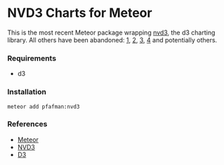  NVD3 Charts for Meteor
============================

This is the most recent Meteor package wrapping [nvd3](http://nvd3.org), the d3 charting library. All others have been abandoned: [1](https://github.com/waitingkuo/meteor-nvd3), [2](https://github.com/ouuyeah/nvd3js), [3](https://github.com/bandini84/meteor-nvd3), [4](https://github.com/donskifarrell/meteor-nvd3) and potentially others.

### Requirements
* d3

### Installation

    meteor add pfafman:nvd3

### References

* [Meteor](http://docs.meteor.com/)
* [NVD3](http://nvd3.org/)
* [D3](http://d3js.org)
